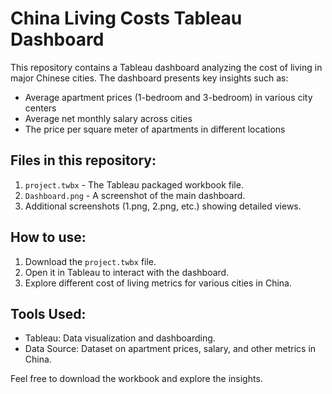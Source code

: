 # China Living Costs Tableau Dashboard

This repository contains a Tableau dashboard analyzing the cost of living in major Chinese cities. The dashboard presents key insights such as:
- Average apartment prices (1-bedroom and 3-bedroom) in various city centers
- Average net monthly salary across cities
- The price per square meter of apartments in different locations

## Files in this repository:
1. `project.twbx` - The Tableau packaged workbook file.
2. `Dashboard.png` - A screenshot of the main dashboard.
3. Additional screenshots (1.png, 2.png, etc.) showing detailed views.

## How to use:
1. Download the `project.twbx` file.
2. Open it in Tableau to interact with the dashboard.
3. Explore different cost of living metrics for various cities in China.

## Tools Used:
- Tableau: Data visualization and dashboarding.
- Data Source: Dataset on apartment prices, salary, and other metrics in China.

Feel free to download the workbook and explore the insights.
